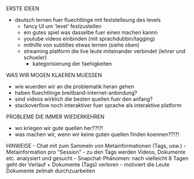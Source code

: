 ERSTE IDEEN
- deutsch lernen fuer fluechtlinge mit feststelleung des levels
  - fancy UI um 'level' festzustellen
  - ein gutes spiel was dasselbe fuer einen machen kannn
  - youtube videos einbinden (mit sprachdubbin/tagging)
  - mithilfe von subtitles etwas lernen (siehe oben)
  - streaming platform die live leute miteinander verbindet (lehrer und schueler)
    - kategorisierung der faehigkeiten

WAS WIR MOGEN KLAEREN MUESSEN
  - wie wuerden wir an die problematik heran gehen
  - haben fluechtlinge breitband-internet-anbindung?
  - sind videos wirklich die besten quellen fuer den anfang?
  - stackoverflow noch interaktiver fuer sprache als interaktive platform
 
PROBLEME DIE IMMER WIEDERKEHREN
  - wo kriegen wir gute quellen her??!?!
  - was machen wir, wenn wir keine guten quellen finden koennen??!?!
  
HINWEISE
	-	Chat mit zum Sammeln von Metainformationen (Tags, usw.)
		-	Metainformation pro "Session"
		-	zu den Tags werden Videos, Dokumente etc. analysiert und gesucht
		-	Snapchat-Phänomen: nach vielleicht 8 Tagen geht der Verlauf + Dokumente (Tags) verloren
			-	motiviert die Leute Dokumente zeitnah durchzuarbeiten